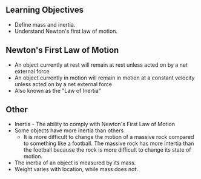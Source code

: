 ## Learning Objectives
- Define mass and inertia.
- Understand Newton's first law of motion.

## Newton's First Law of Motion
- An object currently at rest will remain at rest unless acted on by a net external force
- An object currently in motion will remain in motion at a constant velocity unless acted on by a net external force
- Also known as the "Law of Inertia"

## Other
- Inertia - The ability to comply with Newton's First Law of Motion
- Some objects have more inertia than others 
  - It is more difficult to change the motion of a massive rock compared to something like a football. The massive rock has more intertia than the football because the rock is more difficult to change its state of motion.
- The inertia of an object is measured by its mass.
- Weight varies with location, while mass does not.
